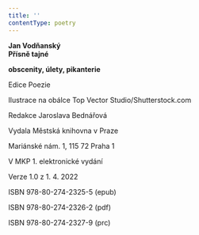 ```yaml
---
title: ''
contentType: poetry
---
```


<section>

**Jan Vodňanský  
Přísně tajné**

**obscenity, úlety, pikanterie**

</section>

<section>

Edice Poezie

Ilustrace na obálce Top Vector Studio/Shutterstock.com

Redakce Jaroslava Bednářová

</section>

<section>

Vydala Městská knihovna v Praze

Mariánské nám. 1, 115 72 Praha 1

</section>

<section>

V MKP 1. elektronické vydání

Verze 1.0 z 1. 4. 2022

</section>

<section>

ISBN 978-80-274-2325-5 (epub)

ISBN 978-80-274-2326-2 (pdf)

ISBN 978-80-274-2327-9 (prc)

</section>
